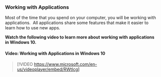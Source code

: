 ### Working with Applications
Most of the time that you spend on your computer, you will be working with applications.  All applications share some features that make it easier to learn how to use new apps.

**Watch the following video to learn more about working with applications in Windows 10.**

#### Video: Working with Applications in Windows 10
> [!VIDEO https://www.microsoft.com/en-us/videoplayer/embed/RWtIcg]